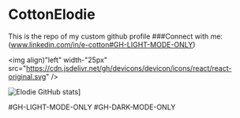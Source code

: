 # CottonElodie
This is the repo of my custom github profile
###Connect with me:
(www.linkedin.com/in/e-cotton#GH-LIGHT-MODE-ONLY)

<img align)"left" width-"25px" src="https://cdn.jsdelivr.net/gh/devicons/devicon/icons/react/react-original.svg" />

![Elodie GitHub stats](https://github-readme-stats.vercel.app/api?username=cotton-elodie)]
          

#GH-LIGHT-MODE-ONLY
#GH-DARK-MODE-ONLY
